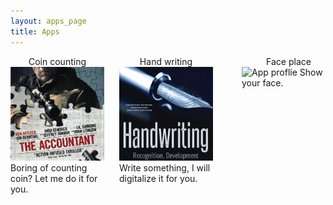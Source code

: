 ```yaml
---
layout: apps_page
title: Apps
---
```


<div style="width: 520px">
<div style="width: 150px; float: left;">
<a style="text-decoration:none" href="/apps/coincount/index.html">
    <div style="text-align: center">
        <label style="cursor: pointer;" for="app_image">Coin counting</label><br>
    </div>
    <div class="tooltip">
        <img id="app_image" src="/apps/coincount/profile.jpeg" width="150px" alt="App proflie" style="cursor:pointer;">
        <span class="tooltiptext">Boring of counting coin? Let me do it for you.</span>
    </div>
</a>
</div>

<div style="width: 20px; display: inline-block;"></div>

<div style="width: 150px; display: inline-block;">
<a style="text-decoration:none" href="/apps/handreg/handreg.html">
    <div style="text-align: center">
        <label style="cursor: pointer;" for="app_image">Hand writing</label><br>
    </div>
    <div class="tooltip">
        <img id="app_image" src="/apps/handreg/profile.png" width="150px" alt="App proflie" style="cursor:pointer;">
        <span class="tooltiptext">Write something, I will digitalize it for you.</span>
    </div>
</a>
</div>

<div style="width: 20px; display: inline-block;"></div>

<div style="width: 150px; float: right; display: inline-block;">
<a style="text-decoration:none" href="/apps/faceplace/facemesh.html">
    <div style="text-align: center">
        <label style="cursor: pointer;" for="app_image">Face place</label><br>
    </div>
    <div class="tooltip">
        <img id="app_image" src="/apps/faceplace/profile.png" width="150px" alt="App proflie" style="cursor:pointer;">
        <span class="tooltiptext">Show your face.</span>
    </div>
</a>
</div>

</div>
